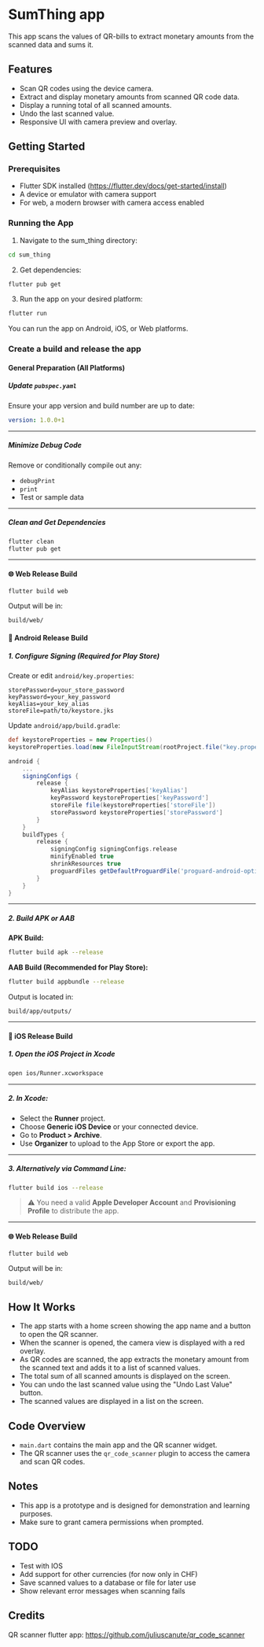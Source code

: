 # SumThing app

This app scans the values of QR-bills to extract monetary amounts from the scanned data and sums it.

## Features

- Scan QR codes using the device camera.
- Extract and display monetary amounts from scanned QR code data.
- Display a running total of all scanned amounts.
- Undo the last scanned value.
- Responsive UI with camera preview and overlay.

## Getting Started

### Prerequisites

- Flutter SDK installed (https://flutter.dev/docs/get-started/install)
- A device or emulator with camera support
- For web, a modern browser with camera access enabled

### Running the App

1. Navigate to the sum_thing directory:

```bash
cd sum_thing
```

2. Get dependencies:

```bash
flutter pub get
```

3. Run the app on your desired platform:

```bash
flutter run
```

You can run the app on Android, iOS, or Web platforms.

### Create a build and release the app

#### General Preparation (All Platforms)

##### Update `pubspec.yaml`

Ensure your app version and build number are up to date:

```yaml
version: 1.0.0+1
```

---

##### Minimize Debug Code

Remove or conditionally compile out any:
- `debugPrint`
- `print`
- Test or sample data

---

##### Clean and Get Dependencies

```bash
flutter clean
flutter pub get
```

---

#### 🌐 Web Release Build

```bash
flutter build web
```

Output will be in:

```
build/web/
```


#### 📱 Android Release Build

##### 1. Configure Signing (Required for Play Store)

Create or edit `android/key.properties`:

```properties
storePassword=your_store_password
keyPassword=your_key_password
keyAlias=your_key_alias
storeFile=path/to/keystore.jks
```

Update `android/app/build.gradle`:

```groovy
def keystoreProperties = new Properties()
keystoreProperties.load(new FileInputStream(rootProject.file("key.properties")))

android {
    ...
    signingConfigs {
        release {
            keyAlias keystoreProperties['keyAlias']
            keyPassword keystoreProperties['keyPassword']
            storeFile file(keystoreProperties['storeFile'])
            storePassword keystoreProperties['storePassword']
        }
    }
    buildTypes {
        release {
            signingConfig signingConfigs.release
            minifyEnabled true
            shrinkResources true
            proguardFiles getDefaultProguardFile('proguard-android-optimize.txt'), 'proguard-rules.pro'
        }
    }
}
```

---

##### 2. Build APK or AAB

**APK Build:**
```bash
flutter build apk --release
```

**AAB Build (Recommended for Play Store):**
```bash
flutter build appbundle --release
```

Output is located in:

```
build/app/outputs/
```

---

#### 🍏 iOS Release Build

##### 1. Open the iOS Project in Xcode

```bash
open ios/Runner.xcworkspace
```

---

##### 2. In Xcode:

- Select the **Runner** project.
- Choose **Generic iOS Device** or your connected device.
- Go to **Product > Archive**.
- Use **Organizer** to upload to the App Store or export the app.

---

##### 3. Alternatively via Command Line:

```bash
flutter build ios --release
```

> ⚠️ You need a valid **Apple Developer Account** and **Provisioning Profile** to distribute the app.

---

#### 🌐 Web Release Build

```bash
flutter build web
```

Output will be in:

```
build/web/
```

## How It Works

- The app starts with a home screen showing the app name and a button to open the QR scanner.
- When the scanner is opened, the camera view is displayed with a red overlay.
- As QR codes are scanned, the app extracts the monetary amount from the scanned text and adds it to a list of scanned values.
- The total sum of all scanned amounts is displayed on the screen.
- You can undo the last scanned value using the "Undo Last Value" button.
- The scanned values are displayed in a list on the screen.

## Code Overview

- `main.dart` contains the main app and the QR scanner widget.
- The QR scanner uses the `qr_code_scanner` plugin to access the camera and scan QR codes.

## Notes

- This app is a prototype and is designed for demonstration and learning purposes.
- Make sure to grant camera permissions when prompted.

## TODO
- Test with IOS
- Add support for other currencies (for now only in CHF)
- Save scanned values to a database or file for later use
- Show relevant error messages when scanning fails

## Credits

QR scanner flutter app: https://github.com/juliuscanute/qr_code_scanner
